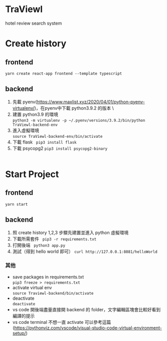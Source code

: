 # TraViewl

hotel review search system

# Create history

## frontend

`yarn create react-app frontend --template typescript`

## backend

1. 先載 pyenv(https://www.maxlist.xyz/2020/04/01/python-pyenv-virtualenv/)，在pyenv中下載 python3.9.2 的版本 \
2. 建置 python3.9 的環境 \
   `python3 -m virtualenv -p ~/.pyenv/versions/3.9.2/bin/python TraViewl-backend-env`
3. 進入虛擬環境 \
   `source TraViewl-backend-env/bin/activate`
4. 下載 flask
   ` pip3 install flask`
5. 下載 psycopg2
   `pip3 install psycopg2-binary`
   <br>
   <br>

# Start Project

## frontend

`yarn start`

## backend

1. 照 create history 1,2,3 步驟先建置並進入 python 虛擬環境
2. 下載所需套件
   ` pip3 -r requirements.txt`
3. 打開後端
   ` python3 app.py`
4. 測試（得到 hello world 即可）
   `curl http://127.0.0.1:8081/helloWorld`

### 其他

- save packages in requirements.txt \
   `pip3 freeze > requirements.txt `
- activate virtual env \
   `source Traviewl-backend/bin/activate`
- deactivate \
   `deactivate`
- vs code 開後端盡量直接開 backend 的 folder，文字編輯區塊會比較好看到編譯的提示
- vs code terminal 不想一直 activate 可以參考這篇 (https://pythonviz.com/vscode/visual-studio-code-virtual-environment-setup/)

